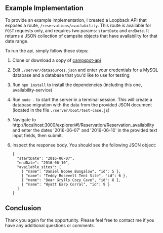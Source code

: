 ## Example Implementation

To provide an example implementation, I created a Loopback API that exposes a route, `/reservations/availability`. This route is available for `POST` requests only, and requires two params: `startDate` and `endDate`. It returns a JSON collection of campsite objects that have availability for that date range.

To run the api, simply follow these steps:

1. Clone or download a copy of [campspot-api](https://github.com/djheru/campspot-api)
2. Edit `./server/datasources.json` and enter your credentials for a MySQL database and a database that you'd like to use for testing
3. Run `npm install` to install the dependencies (including this one, availability-service)
4. Run `node .` to start the server in a terminal session. This will create a database migration with the data from the provided JSON document (located in the file `./server/boot/test-case.js`)
5. Navigate to http://localhost:3000/explorer/#!/Reservation/Reservation_availability and enter the dates '2016-06-07' and '2016-06-10' in the provided text input fields, then submit.
6. Inspect the response body. You should see the following JSON object:

    ```
    {
      "startDate": "2016-06-07",
      "endDate": "2016-06-10",
      "available_sites": [
        { "name": "Daniel Boone Bungalow", "id": 5 },
        { "name": "Teddy Rosevelt Tent Site", "id": 6 },
        { "name": "Bear Grylls Cozy Cave", "id": 8 },
        { "name": "Wyatt Earp Corral", "id": 9 }
      ]
    }
    ```

## Conclusion
Thank you again for the opportunity. Please feel free to contact me if you have any additional questions or comments.
